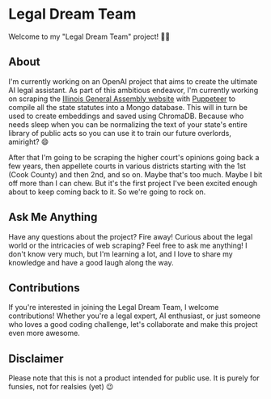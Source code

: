 # Legal Dream Team

Welcome to my "Legal Dream Team" project! 🤖💼

## About

I'm currently working on an OpenAI project that aims to create the ultimate AI legal assistant. As part of this ambitious endeavor, I'm currently working on scraping the [Illinois General Assembly website](https://www.ilga.gov/legislation/ilcs/ilcs.asp) with [Puppeteer](https://pptr.dev/) to compile all the state statutes into a Mongo database. This will in turn be used to create embeddings and saved using ChromaDB. Because who needs sleep when you can be normalizing the text of your state's entire library of public acts so you can use it to train our future overlords, amiright? 😄

After that I'm going to be scraping the higher court's opinions going back a few years, then appellete courts in various districts starting with the 1st (Cook County) and then 2nd, and so on. Maybe that's too much. Maybe I bit off more than I can chew. But it's the first project I've been excited enough about to keep coming back to it. So we're going to rock on.

## Ask Me Anything

Have any questions about the project? Fire away! Curious about the legal world or the intricacies of web scraping? Feel free to ask me anything! I don't know very much, but I'm learning a lot, and I love to share my knowledge and have a good laugh along the way.

## Contributions

If you're interested in joining the Legal Dream Team, I welcome contributions! Whether you're a legal expert, AI enthusiast, or just someone who loves a good coding challenge, let's collaborate and make this project even more awesome.

## Disclaimer

Please note that this is not a product intended for public use. It is purely for funsies, not for realsies (yet) 😉